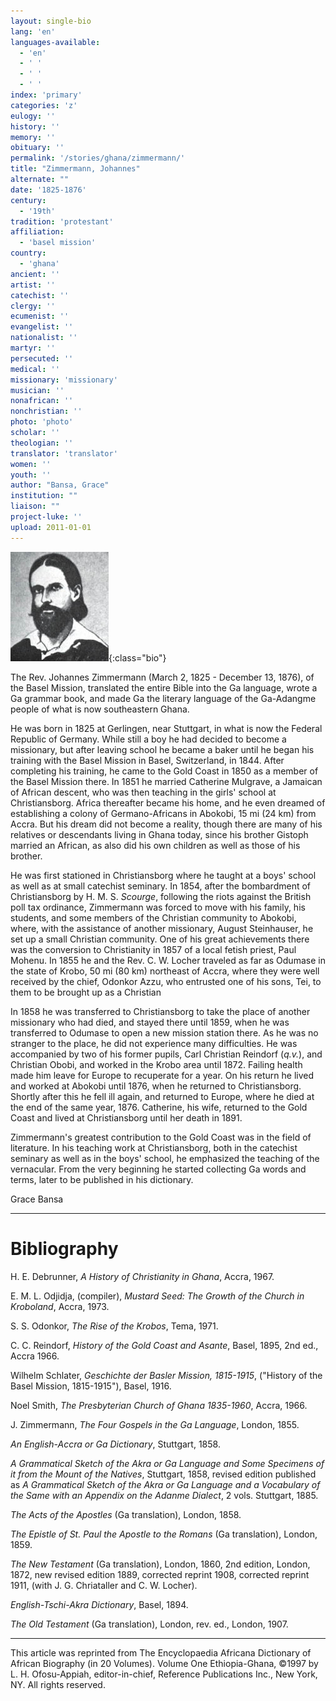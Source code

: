 ```yaml
---
layout: single-bio
lang: 'en'
languages-available:
  - 'en'
  - ' '
  - ' '
  - ' '
index: 'primary'
categories: 'z'
eulogy: ''
history: ''
memory: ''
obituary: ''
permalink: '/stories/ghana/zimmermann/'
title: "Zimmermann, Johannes"
alternate: ""
date: '1825-1876'
century:
  - '19th'
tradition: 'protestant'
affiliation:
  - 'basel mission'
country:
  - 'ghana'
ancient: ''
artist: ''
catechist: ''
clergy: ''
ecumenist: ''
evangelist: ''
nationalist: ''
martyr: ''
persecuted: ''
medical: ''
missionary: 'missionary'
musician: ''
nonafrican: ''
nonchristian: ''
photo: 'photo'
scholar: ''
theologian: ''
translator: 'translator'
women: ''
youth: ''
author: "Bansa, Grace"
institution: ""
liaison: ""
project-luke: ''
upload: 2011-01-01
---
```


![Johannes Zimmermann](/images/bio-pics/ghana/zimmermann/Zimmerman.jpg){:class="bio"}

The Rev. Johannes Zimmermann (March 2, 1825 - December 13, 1876), of the Basel Mission, translated the entire Bible into the Ga language, wrote a Ga grammar book, and made Ga the literary language of the Ga-Adangme people of what is now southeastern Ghana.

He was born in 1825 at Gerlingen, near Stuttgart, in what is now the Federal Republic of Germany. While still a boy he had decided to become a missionary, but after leaving school he became a baker until he began his training with the Basel Mission in Basel, Switzerland, in 1844. After completing his training, he came to the Gold Coast in 1850 as a member of the Basel Mission there. In 1851 he married Catherine Mulgrave, a Jamaican of African descent, who was then teaching in the girls' school at Christiansborg. Africa thereafter became his home, and he even dreamed of establishing a colony of Germano-Africans in Abokobi, 15 mi (24 km) from Accra. But his dream did not become a reality, though there are many of his relatives or descendants living in Ghana today, since his brother Gistoph married an African, as also did his own children as well as those of his brother.

He was first stationed in Christiansborg where he taught at a boys' school as well as at small catechist seminary. In 1854, after the bombardment of Christiansborg by H. M. S. *Scourge*, following the riots against the British poll tax ordinance, Zimmermann was forced to move with his family, his students, and some members of the Christian community to Abokobi, where, with the assistance of another missionary, August Steinhauser, he set up a small Christian community. One of his great achievements there was the conversion to Christianity in 1857 of a local fetish priest, Paul Mohenu. In 1855 he and the Rev. C. W. Locher traveled as far as Odumase in the state of Krobo, 50 mi (80 km) northeast of Accra, where they were well received by the chief, Odonkor Azzu, who entrusted one of his sons, Tei, to them to be brought up as a Christian

In 1858 he was transferred to Christiansborg to take the place of another missionary who had died, and stayed there until 1859, when he was transferred to Odumase to open a new mission station there. As he was no stranger to the place, he did not experience many difficulties. He was accompanied by two of his former pupils, Carl Christian Reindorf (*q.v.*), and Christian Obobi, and worked in the Krobo area until 1872. Failing health made him leave for Europe to recuperate for a year. On his return he lived and worked at Abokobi until 1876, when he returned to Christiansborg. Shortly after this he fell ill again, and returned to Europe, where he died at the end of the same year, 1876. Catherine, his wife, returned to the Gold Coast and lived at Christiansborg until her death in 1891.

Zimmermann's greatest contribution to the Gold Coast was in the field of literature. In his teaching work at Christiansborg, both in the catechist seminary as well as in the boys' school, he emphasized the teaching of the vernacular. From the very beginning he started collecting Ga words and terms, later to be published in his dictionary.

Grace Bansa

---

# Bibliography

H. E. Debrunner, *A History of Christianity in Ghana*, Accra, 1967.

E. M. L. Odjidja, (compiler), *Mustard Seed: The Growth of the Church in Kroboland*, Accra, 1973.

S. S. Odonkor, *The Rise of the Krobos*, Tema, 1971.

C. C. Reindorf, *History of the Gold Coast and Asante*, Basel, 1895, 2nd ed., Accra 1966.

Wilhelm Schlater, *Geschichte der Basler Mission, 1815-1915*, ("History of the Basel Mission, 1815-1915"), Basel, 1916.

Noel Smith, *The Presbyterian Church of Ghana 1835-1960*, Accra, 1966.

J. Zimmermann, *The Four Gospels in the Ga Language*, London, 1855.

*An English-Accra or Ga Dictionary*, Stuttgart, 1858.

*A Grammatical Sketch of the Akra or Ga Language and Some Specimens of it from the Mount of the  Natives*, Stuttgart, 1858, revised edition published as *A Grammatical Sketch of the Akra or Ga Language and a Vocabulary of the Same with an Appendix on the Adanme Dialect*, 2 vols. Stuttgart, 1885.

*The Acts of the Apostles* (Ga translation), London, 1858.

*The Epistle of St. Paul the Apostle to the Romans* (Ga translation), London, 1859.

*The New Testament* (Ga translation), London, 1860, 2nd edition, London, 1872, new revised edition 1889, corrected reprint 1908, corrected reprint 1911, (with J. G. Chriataller and C. W. Locher).

*English-Tschi-Akra Dictionary*, Basel, 1894.

*The Old Testament* (Ga translation), London, rev. ed., London, 1907.

---

This article was reprinted from The Encyclopaedia Africana Dictionary of African Biography (in 20 Volumes). Volume One Ethiopia-Ghana, ©1997 by L. H. Ofosu-Appiah, editor-in-chief, Reference Publications Inc., New York, NY. All rights reserved.
